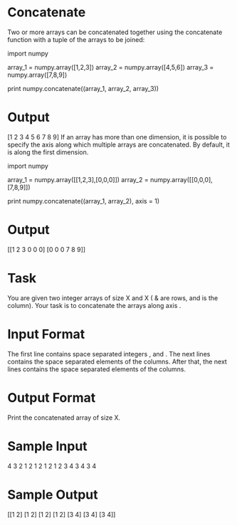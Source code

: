 # Concatenate

Two or more arrays can be concatenated together using the concatenate function with a tuple of the arrays to be joined:

import numpy

array_1 = numpy.array([1,2,3])
array_2 = numpy.array([4,5,6])
array_3 = numpy.array([7,8,9])

print numpy.concatenate((array_1, array_2, array_3))    

# Output
[1 2 3 4 5 6 7 8 9]
If an array has more than one dimension, it is possible to specify the axis along which multiple arrays are concatenated. By default, it is along the first dimension.

import numpy

array_1 = numpy.array([[1,2,3],[0,0,0]])
array_2 = numpy.array([[0,0,0],[7,8,9]])

print numpy.concatenate((array_1, array_2), axis = 1)   

# Output
[[1 2 3 0 0 0]
 [0 0 0 7 8 9]]    

# Task

You are given two integer arrays of size X and X ( &  are rows, and  is the column). Your task is to concatenate the arrays along axis .

# Input Format

The first line contains space separated integers ,  and .
The next  lines contains the space separated elements of the  columns.
After that, the next  lines contains the space separated elements of the  columns.

# Output Format

Print the concatenated array of size X.

# Sample Input

4 3 2
1 2
1 2 
1 2
1 2
3 4
3 4
3 4 

# Sample Output

[[1 2]
 [1 2]
 [1 2]
 [1 2]
 [3 4]
 [3 4]
 [3 4]] 
